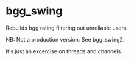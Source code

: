 # bgg_swing
Rebuilds bgg rating filtering out unreliable users.

NB: Not a production version. See bgg_swing2.

It's just an excercise on threads and channels.
